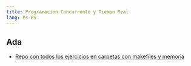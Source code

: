 ```yaml
---
title: Programación Concurrente y Tiempo Real
lang: es-ES
---
```


## Ada

- [Repo con todos los ejercicios en carpetas con makefiles y memoria](https://github.com/RedBed24/PCTR_Ada_2223)
